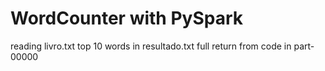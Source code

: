# WordCounter with PySpark 

reading livro.txt
top 10 words in resultado.txt
full return from code in part-00000
